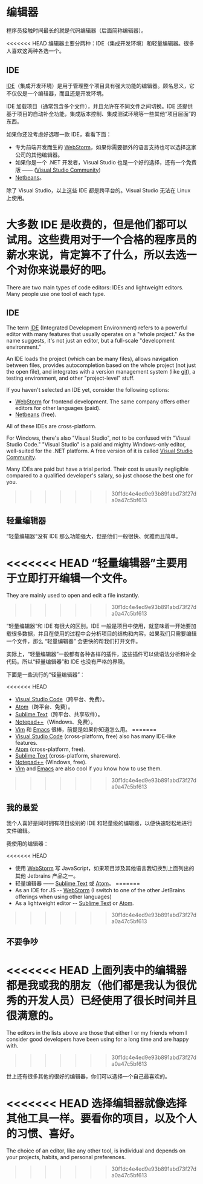 # 编辑器

程序员接触时间最长的就是代码编辑器（后面简称编辑器）。

<<<<<<< HEAD
编辑器主要分两种：IDE（集成开发环境）和轻量编辑器。很多人喜欢这两种各选一个。

## IDE

[IDE](https://en.wikipedia.org/wiki/Integrated_development_environment)（集成开发环境）是用于管理整个项目具有强大功能的编辑器。顾名思义，它不仅仅是一个编辑器，而且还是开发环境。

IDE 加载项目（通常包含多个文件），并且允许在不同文件之间切换。IDE 还提供基于项目的自动补全功能，集成版本控制、集成测试环境等一些其他“项目层面”的东西。

如果你还没考虑好选哪一款 IDE，看看下面：

- 专为前端开发而生的 [WebStorm](http://www.jetbrains.com/webstorm/)，如果你需要额外的语言支持也可以选择这家公司的其他编辑器。
- 如果你是一个 .NET 开发者，Visual Studio 也是一个好的选择，还有一个免费版 —— ([Visual Studio Community](https://www.visualstudio.com/vs/community/))
- [Netbeans](http://netbeans.org/)。

除了 Visual Studio，以上这些 IDE 都是跨平台的。Visual Studio 无法在 Linux 上使用。

大多数 IDE 是收费的，但是他们都可以试用。这些费用对于一个合格的程序员的薪水来说，肯定算不了什么，所以去选一个对你来说最好的吧。
=======
There are two main types of code editors: IDEs and lightweight editors. Many people use one tool of each type.

## IDE

The term [IDE](https://en.wikipedia.org/wiki/Integrated_development_environment) (Integrated Development Environment) refers to a powerful editor with many features that usually operates on a "whole project." As the name suggests, it's not just an editor, but a full-scale "development environment."

An IDE loads the project (which can be many files), allows navigation between files, provides autocompletion based on the whole project (not just the open file), and integrates with a version management system (like [git](https://git-scm.com/)), a testing environment, and other "project-level" stuff.

If you haven't selected an IDE yet, consider the following options:

- [WebStorm](http://www.jetbrains.com/webstorm/) for frontend development. The same company offers other editors for other languages (paid).
- [Netbeans](http://netbeans.org/) (free).

All of these IDEs are cross-platform.

For Windows, there's also "Visual Studio", not to be confused with "Visual Studio Code." "Visual Studio" is a paid and mighty Windows-only editor, well-suited for the .NET platform. A free version of it is called [Visual Studio Community](https://www.visualstudio.com/vs/community/).

Many IDEs are paid but have a trial period. Their cost is usually negligible compared to a qualified developer's salary, so just choose the best one for you.
>>>>>>> 30f1dc4e4ed9e93b891abd73f27da0a47c5bf613

## 轻量编辑器

“轻量编辑器”没有 IDE 那么功能强大，但是他们一般很快、优雅而且简单。

<<<<<<< HEAD
“轻量编辑器”主要用于立即打开编辑一个文件。
=======
They are mainly used to open and edit a file instantly.
>>>>>>> 30f1dc4e4ed9e93b891abd73f27da0a47c5bf613

“轻量编辑器”和 IDE 有很大的区别。IDE 一般是项目中使用，就意味着一开始要加载很多数据，并且在使用的过程中会分析项目的结构和内容。如果我们只需要编辑一个文件，那么 “轻量编辑器” 会更快的帮我们打开文件。

实际上，“轻量编辑器”一般都有各种各样的插件，这些插件可以做语法分析和补全代码。所以“轻量编辑器”和 IDE 也没有严格的界限。

下面是一些流行的“轻量编辑器”：

<<<<<<< HEAD
- [Visual Studio Code](https://code.visualstudio.com/)（跨平台、免费）。
- [Atom](https://atom.io/)（跨平台、免费）。
- [Sublime Text](http://www.sublimetext.com)（跨平台、共享软件）。
- [Notepad++](https://notepad-plus-plus.org/)（Windows、免费）。
- [Vim](http://www.vim.org/) 和 [Emacs](https://www.gnu.org/software/emacs/) 很棒，前提是如果你知道怎么用。
=======
- [Visual Studio Code](https://code.visualstudio.com/) (cross-platform, free) also has many IDE-like features.
- [Atom](https://atom.io/) (cross-platform, free).
- [Sublime Text](http://www.sublimetext.com) (cross-platform, shareware).
- [Notepad++](https://notepad-plus-plus.org/) (Windows, free).
- [Vim](http://www.vim.org/) and [Emacs](https://www.gnu.org/software/emacs/) are also cool if you know how to use them.
>>>>>>> 30f1dc4e4ed9e93b891abd73f27da0a47c5bf613

## 我的最爱

我个人喜好是同时拥有项目级别的 IDE 和轻量级的编辑器，以便快速轻松地进行文件编辑。

我使用的编辑器：

<<<<<<< HEAD
- 使用 [WebStorm](http://www.jetbrains.com/webstorm/) 写 JavaScript，如果项目涉及其他语言我切换到上面列出的其他 Jetbrains 产品之一。
- 轻量编辑器 —— [Sublime Text](http://www.sublimetext.com) 或 [Atom](https://atom.io/)。
=======
- As an IDE for JS -- [WebStorm](http://www.jetbrains.com/webstorm/) (I switch to one of the other JetBrains offerings when using other languages)
- As a lightweight editor -- [Sublime Text](http://www.sublimetext.com) or [Atom](https://atom.io/).
>>>>>>> 30f1dc4e4ed9e93b891abd73f27da0a47c5bf613

## 不要争吵

<<<<<<< HEAD
上面列表中的编辑器都是我或我的朋友（他们都是我认为很优秀的开发人员）已经使用了很长时间并且很满意的。
=======
The editors in the lists above are those that either I or my friends whom I consider good developers have been using for a long time and are happy with.
>>>>>>> 30f1dc4e4ed9e93b891abd73f27da0a47c5bf613

世上还有很多其他的很好的编辑器，你们可以选择一个自己最喜欢的。

<<<<<<< HEAD
选择编辑器就像选择其他工具一样。要看你的项目，以及个人的习惯、喜好。
=======
The choice of an editor, like any other tool, is individual and depends on your projects, habits, and personal preferences.
>>>>>>> 30f1dc4e4ed9e93b891abd73f27da0a47c5bf613

